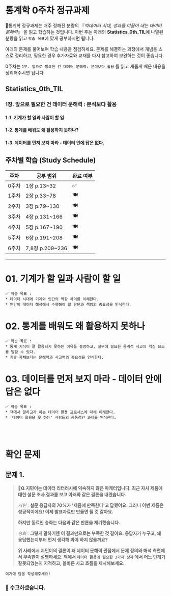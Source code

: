 # 통계학 0주차 정규과제

📌통계학 정규과제는 매주 정해진 분량의 『*빅데이터 시대, 성과를 이끌어 내는 데이터 문해력*』 을 읽고 학습하는 것입니다. 이번 주는 아래의 **Statistics_0th_TIL**에 나열된 분량을 읽고 `학습 목표`에 맞게 공부하시면 됩니다.

아래의 문제를 풀어보며 학습 내용을 점검하세요. 문제를 해결하는 과정에서 개념을 스스로 정리하고, 필요한 경우 추가자료와 교재를 다시 참고하여 보완하는 것이 좋습니다.

0주차는 `1부. 앞으로 필요한 건 데이터 문해력: 분석보다 활용` 를 읽고 새롭게 배운 내용을 정리해주시면 됩니다.


## Statistics_0th_TIL

### 1장. 앞으로 필요한 건 데이터 문해력 : 분석보다 활용
#### 1-1. 기계가 할 일과 사람이 할 일

#### 1-2. 통계를 배워도 왜 활용하지 못하나?

#### 1-3. 데이터를 먼저 보지 마라 - 데이터 안에 답은 없다.



## 주차별 학습 (Study Schedule)

| 주차  | 공부 범위       | 완료 여부 |
| ----- | --------------- | --------- |
| 0주차 | 1장 p.13~32     | ✅         |
| 1주차 | 2장 p.33~78     | 🍽️         |
| 2주차 | 3장 p.79~130    | 🍽️         |
| 3주차 | 4장 p.131~166   | 🍽️         |
| 4주차 | 5장 p.167~190   | 🍽️         |
| 5주차 | 6장 p.191~208   | 🍽️         |
| 6주차 | 7,8장 p.209~236 | 🍽️         |

<!-- 여기까진 그대로 둬 주세요-->



---

# 01. 기계가 할 일과 사람이 할 일

```
✅ 학습 목표 :
* 데이터 시대에 기계와 인간의 역할 차이를 이해한다.
* 인간이 데이터 해석에서 수행해야 할 판단과 책임의 중요성을 인식한다. 
```
<!-- 새롭게 배운 내용을 자유롭게 정리해주세요.-->




# 02. 통계를 배워도 왜 활용하지 못하나

```
✅ 학습 목표 :
* 통계 지식이 잘 활용되지 못하는 이유를 설명하고, 실무에 필요한 통계적 사고의 핵심 요소를 말할 수 있다.
* 기술 자체보다는 문해력과 사고력의 중요성을 인식한다. 
```

<!-- 새롭게 배운 내용을 자유롭게 정리해주세요.-->




# 03. 데이터를 먼저 보지 마라 - 데이터 안에 답은 없다
```
✅ 학습 목표 :
* 책에서 말하고자 하는 데이터 활용 프로세스에 대해 이해한다.
* '데이터 활용을 못 하는' 사람들의 공통점인 과제를 인식한다.
```
<!-- 새롭게 배운 내용을 자유롭게 정리해주세요.-->




<br>
<br>

# 확인 문제

## 문제 1.

> **🧚Q.지민이는 데이터 리터러시에 익숙하지 않은 마케터입니다. 최근 자사 제품에 대한 설문 조사 결과를 보고 아래와 같은 결론을 내렸습니다.**
>
> *지민* : **설문 응답자의 70%가 '제품에 만족한다'고 답했어요. 그러니 이번 제품은 성공적이에요! 이제 발표자료만 만들면 될 것 같아요.**
>
> **하지만 동료인 승화는 다음과 같은 반론을 제기했습니다.**
>
> *승화* : **그렇게 말하기엔 이 결과만으로는 부족한 것 같아요. 응답자가 누구고, 왜 응답했는지부터 먼저 생각해 봐야 하지 않을까요?**
>
> **위 사례에서 지민이의 결론이 왜 데이터 문해력 관점에서 문제 정의와 해석 측면에서 부족한지 설명하세요. 책에서 `데이터 활용에 필요한 3가지 상자` 에서 어느 단계가 잘못되었는지 지적하고, 올바른 사고 흐름을 제시해보세요.**



<!--학습한 개념을 활용하여 자유롭게 설명해 보세요. 구체적인 예시를 들어 설명하면 더욱 좋습니다.-->

<!-- 데이터 문해력의 흐름에 대한 문제입니다. -->

```
여기에 답을 작성해주세요!
```

### 🎉 수고하셨습니다.